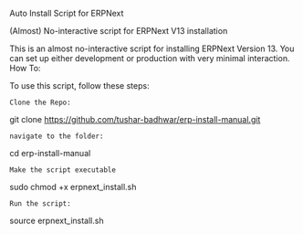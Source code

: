Auto Install Script for ERPNext

(Almost) No-interactive script for ERPNext V13 installation

This is an almost no-interactive script for installing ERPNext Version 13. You can set up either development or production with very minimal interaction.
How To:

To use this script, follow these steps:

    Clone the Repo:

git clone https://github.com/tushar-badhwar/erp-install-manual.git

    navigate to the folder:

cd erp-install-manual

    Make the script executable

sudo chmod +x erpnext_install.sh

    Run the script:

source erpnext_install.sh

